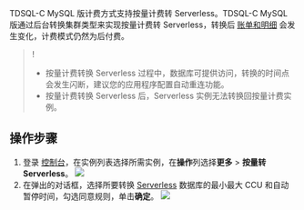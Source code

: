 TDSQL-C MySQL 版计费方式支持按量计费转 Serverless。TDSQL-C MySQL 版通过后台转换集群类型来实现按量计费转 Serverless，转换后 [账单和明细](https://console.cloud.tencent.com/expense/bill/summary) 会发生变化，计费模式仍然为后付费。

>!
>- 按量计费转换 Serverless 过程中，数据库可提供访问，转换的时间点会发生闪断，建议您的应用程序配置自动重连功能。
>- 按量计费转换 Serverless 后，Serverless 实例无法转换回按量计费实例。

## 操作步骤
1. 登录 [控制台](https://console.cloud.tencent.com/cynosdb)，在实例列表选择所需实例，在**操作**列选择**更多** > **按量转Serverless**。
![](https://qcloudimg.tencent-cloud.cn/raw/c6e006d76da4d7a779822cce58f84147.png)
2. 在弹出的对话框，选择所要转换 [Serverless](https://cloud.tencent.com/document/product/1003/50853) 数据库的最小最大 CCU 和自动暂停时间，勾选同意规则，单击**确定**。
![](https://main.qcloudimg.com/raw/9e96526fb0aad69e6aabd32e203f5c01.png)
